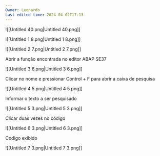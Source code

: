 ```yaml
---
Owner: Leonardo
Last edited time: 2024-04-02T17:13
---
```

  

  

![[Untitled 40.png|Untitled 40.png]]

  

  

![[Untitled 1 8.png|Untitled 1 8.png]]

  

  

![[Untitled 2 7.png|Untitled 2 7.png]]

  

  

Abrir a função encontrada no editor ABAP SE37

![[Untitled 3 6.png|Untitled 3 6.png]]

  

Clicar no nome e pressionar Control + F para abrir a caixa de pesquisa

![[Untitled 4 5.png|Untitled 4 5.png]]

  

Informar o texto a ser pesquisado

![[Untitled 5 3.png|Untitled 5 3.png]]

  

Clicar duas vezes no código

![[Untitled 6 3.png|Untitled 6 3.png]]

  

Codigo exibido

![[Untitled 7 3.png|Untitled 7 3.png]]